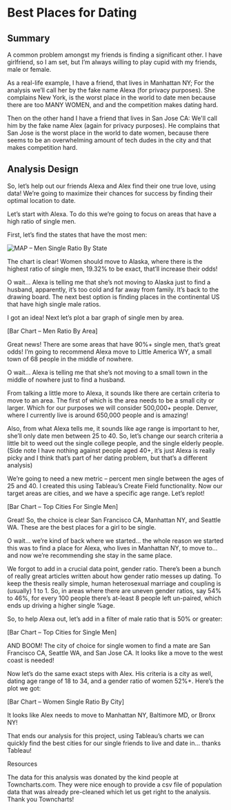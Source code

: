 # Best Places for Dating

## Summary

A common problem amongst my friends is finding a significant other. I have girlfriend, so I am set, but I’m always willing to play cupid with my friends, male or female.

As a real-life example, I have a friend, that lives in Manhattan NY; For the analysis we’ll call her by the fake name Alexa (for privacy purposes). She complains New York, is the worst place in the world to date men because there are too MANY WOMEN, and and the competition makes dating hard. 

Then on the other hand I have a friend that lives in San Jose CA: We'll call him by the fake name Alex (again for privacy purposes). He complains that San Jose is the worst place in the world to date women, because there seems to be an overwhelming amount of tech dudes in the city and that makes competition hard.

## Analysis Design
So, let’s help out our friends Alexa and Alex find their one true love, using data! We’re going to maximize their chances for success by finding their optimal location to date. 

Let’s start with Alexa. To do this we’re going to focus on areas that have a high ratio of single men.

First, let’s find the states that have the most men:

![MAP – Men Single Ratio By State](https://public.tableau.com/profile/paul.foley2745#!/vizhome/DataVisualizationProject_12/MenSingleRatioByCity)

The chart is clear! Women should move to Alaska, where there is the highest ratio of single men, 19.32% to be exact, that’ll increase their odds!

O wait… Alexa is telling me that she’s not moving to Alaska just to find a husband, apparently, it’s too cold and far away from family. It’s back to the drawing board. The next best option is finding places in the continental US that have high single male ratios.

I got an idea! Next let’s plot a bar graph of single men by area. 

[Bar Chart – Men Ratio By Area]

Great news! There are some areas that have 90%+ single men, that’s great odds! I’m going to recommend Alexa move to Little America WY, a small town of 68 people in the middle of nowhere.

O wait… Alexa is telling me that she’s not moving to a small town in the middle of nowhere just to find a husband. 

From talking a little more to Alexa, it sounds like there are certain criteria to move to an area. The first of which is the area needs to be a small city or larger. Which for our purposes we will consider 500,000+ people. Denver, where I currently live is around 650,000 people and is amazing!

Also, from what Alexa tells me, it sounds like age range is important to her, she’ll only date men between 25 to 40. So, let’s change our search criteria a little bit to weed out the single college people, and the single elderly people. (Side note I have nothing against people aged 40+, it’s just Alexa is really picky and I think that’s part of her dating problem, but that’s a different analysis)

We’re going to need a new metric – percent men single between the ages of 25 and 40.  I created this using Tableau’s Create Field functionality. Now our target areas are cities, and we have a specific age range. Let’s replot! 

[Bar Chart – Top Cities For Single Men]
 
Great! So, the choice is clear San Francisco CA, Manhattan NY, and Seattle WA. These are the best places for a girl to be single.

O wait… we’re kind of back where we started... the whole reason we started this was to find a place for Alexa, who lives in Manhattan NY, to move to… and now we’re recommending she stay in the same place.

We forgot to add in a crucial data point, gender ratio. There’s been a bunch of really great articles written about how gender ratio messes up dating. To keep the thesis really simple, human heterosexual marriage and coupling is (usually) 1 to 1. So, in areas where there are uneven gender ratios, say 54% to 46%, for every 100 people there’s at-least 8 people left un-paired, which ends up driving a higher single %age.

So, to help Alexa out, let’s add in a filter of male ratio that is 50% or greater:

[Bar Chart – Top Cities for Single Men]

AND BOOM! The city of choice for single women to find a mate are San Francisco CA, Seattle WA, and San Jose CA. It looks like a move to the west coast is needed!

Now let’s do the same exact steps with Alex. His criteria is a city as well, dating age range of 18 to 34, and a gender ratio of women 52%+. Here’s the plot we got:

[Bar Chart – Women Single Ratio By City]

It looks like Alex needs to move to Manhattan NY, Baltimore MD, or Bronx NY!

That ends our analysis for this project, using Tableau’s charts we can quickly find the best cities for our single friends to live and date in… thanks Tableau!

Resources

The data for this analysis was donated by the kind people at Towncharts.com. They were nice enough to provide a csv file of population data that was already pre-cleaned which let us get right to the analysis. Thank you Towncharts!

